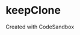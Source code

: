 # keepClone
Created with CodeSandbox 
<!-- [Link](https://codesandbox.io/s/github/mcmonojit/keepClone) -->
